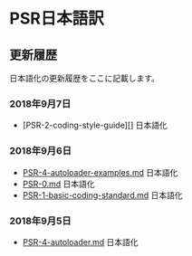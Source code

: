 
[PSR-0.md]: https://github.com/sawarame/fig-standards-jp/blob/master/accepted/PSR-0.md
[PSR-1-basic-coding-standard.md]: https://github.com/sawarame/fig-standards-jp/blob/master/accepted/PSR-1-basic-coding-standard.md
[PSR-2-coding-style-guide.md]: https://github.com/sawarame/fig-standards-jp/blob/master/accepted/PSR-2-coding-style-guide.md
[PSR-4-autoloader-examples.md]: https://github.com/sawarame/fig-standards-jp/blob/master/accepted/PSR-4-autoloader-examples.md
[PSR-4-autoloader.md]: https://github.com/sawarame/fig-standards-jp/blob/master/accepted/PSR-4-autoloader.md

# PSR日本語訳

## 更新履歴

日本語化の更新履歴をここに記載します。

### 2018年9月7日
* [PSR-2-coding-style-guide][] 日本語化

### 2018年9月6日
* [PSR-4-autoloader-examples.md][] 日本語化
* [PSR-0.md][] 日本語化
* [PSR-1-basic-coding-standard.md][] 日本語化

### 2018年9月5日
* [PSR-4-autoloader.md][] 日本語化
